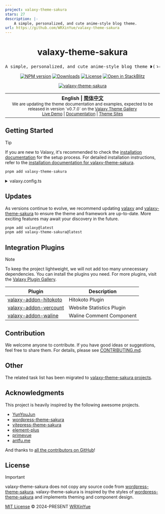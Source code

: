 ```yaml
---
project: valaxy-theme-sakura
stars: 27
description: |-
    A simple, personalized, and cute anime-style blog theme.
url: https://github.com/WRXinYue/valaxy-theme-sakura
---
```


<h1 align="center">valaxy-theme-sakura</h1>
<pre align="center">
A simple, personalized, and cute anime-style blog theme ❥(ゝω・✿ฺ)
</pre>

<p align="center">
  <a href="https://www.npmjs.com/package/valaxy-theme-sakura" rel="nofollow"><img src="https://img.shields.io/npm/v/valaxy-theme-sakura/latest.svg?style=flat&colorA=18181B&colorB=FF6F91" alt="NPM version"></a>
  <a href="https://www.npmjs.com/package/valaxy-theme-sakura"><img src="https://img.shields.io/npm/dm/valaxy-theme-sakura.svg?style=flat&colorA=18181B&colorB=FF6F91" alt="Downloads"></a>
  <a href="https://github.com/wrxinyue/valaxy-theme-sakura/tree/main/LICENSE"><img src="https://img.shields.io/github/license/wrxinyue/valaxy-theme-sakura.svg?style=flat&colorA=18181B&colorB=FF6F91" alt="License"></a>
  <a href="https://stackblitz.com/edit/stackblitz-starters-tqdtk7?file=README.md"><img src="https://img.shields.io/badge/Open in StackBlitz-_?logo=stackblitz&colorA=18181B&colorB=439CFF" alt="Open in StackBlitz"></a>
</p>

<p align="center">
<a href="https://sakura.wrxinyue.org" target="_blank">
<img src="https://valaxy-theme-sakura.s3.bitiful.net/demo%2F2025-01-05%20222200.png" alt="valaxy-theme-sakura" />
</a>
</p>

<div align="center">
<table>
<tbody>
<tr>
<td align="center">
  <img width="2000" height="0" alt="" aria-hidden="true"><br>
  <span><b>English | <a href="./README.zh-CN.md">简体中文</a></b></span><br>
  <sub>We are updating the theme documentation and examples, expected to be released in version `v0.7.0` on the <a href="https://valaxy.site/themes/gallery">Valaxy Theme Gallery</a></sub><br>
  <sub><a href="https://sakura.wrxinyue.org/">Live Demo</a>  | <a href="https://sakura.valaxy.site/">Documentation</a> | <a href="https://sakura.valaxy.site/examples/gallery">Theme Sites</a></sub><br>
  <img width="2000" height="0" alt="" aria-hidden="true">
</td>
</tr>
</tbody>
</table>
</div>

## Getting Started

> [!TIP]
> If you are new to Valaxy, it's recommended to check the [installation documentation](https://valaxy.site/guide/getting-started) for the setup process. For detailed installation instructions, refer to the [installation documentation for valaxy-theme-sakura](https://sakura.valaxy.site/guide/installation).

```bash
pnpm add valaxy-theme-sakura
```

<details>
<summary>valaxy.config.ts</summary><br>

For detailed configuration and explanations, see [Theme Configuration](https://sakura.valaxy.site/config/theme).

```ts
import { defineValaxyConfig } from 'valaxy'
import type { ThemeUserConfig } from 'valaxy-theme-sakura'

export default defineValaxyConfig<ThemeUserConfig>({
  theme: 'sakura',

  themeConfig: {
    ui: {
      primary: '#ff4e6a',
    },

    hero: {
      title: 'Hello, sakura',
      motto: 'You got to put the past behind you before you can move on.',
      urls: [
        'https://wrxinyue-images.s3.bitiful.net/wallpaper/Genshin Impact - Yae Miko (4) Cybust PC.mp4',
        'https://wrxinyue-images.s3.bitiful.net/pc-wallpaper/wallhaven-yxwy7k.jpg'
      ],
      style: 'filter-dot',
    },
  },
})
```

<br></details>

## Updates

As versions continue to evolve, we recommend updating [valaxy](https://github.com/YunYouJun/valaxy) and [valaxy-theme-sakura](https://github.com/WRXinYue/valaxy-theme-sakura) to ensure the theme and framework are up-to-date. More exciting features may await your discovery in the future.

```bash
pnpm add valaxy@latest
pnpm add valaxy-theme-sakura@latest
```

## Integration Plugins

> [!NOTE]
> To keep the project lightweight, we will not add too many unnecessary dependencies. You can install the plugins you need. For more plugins, visit the [Valaxy Plugin Gallery](https://valaxy.site/addons/gallery).

| Plugin                                                                                            | Description               |
| ------------------------------------------------------------------------------------------------- | ------------------------- |
| [valaxy-addon-hitokoto](https://github.com/valaxyjs/valaxy-addon-hitokoto)                        | Hitokoto Plugin           |
| [valaxy-addon-vercount](https://github.com/valaxyjs/valaxy-addon-vercount)                        | Website Statistics Plugin |
| [valaxy-addon-waline](https://github.com/YunYouJun/valaxy/tree/main/packages/valaxy-addon-waline) | Waline Comment Component  |

## Contribution

We welcome anyone to contribute. If you have good ideas or suggestions, feel free to share them. For details, please see [CONTRIBUTING.md](./CONTRIBUTING.md).

## Other

The related task list has been migrated to [valaxy-theme-sakura projects](https://github.com/WRXinYue/valaxy-theme-sakura/projects).

## Acknowledgments

This project is heavily inspired by the following awesome projects.

- [YunYouJun](https://valaxy.site/)
- [wordpress-theme-sakura](https://github.com/mashirozx/sakura)
- [vitepress-theme-sakura](https://github.com/flaribbit/vitepress-theme-sakura)
- [element-plus](https://github.com/element-plus/element-plus)
- [primevue](https://github.com/primefaces/primevue)
- [antfu.me](https://github.com/antfu/antfu.me)

And thanks to [all the contributors on GitHub](https://github.com/wrxinyue/valaxy-theme-sakura/graphs/contributors)!

## License

> [!IMPORTANT]
> valaxy-theme-sakura does not copy any source code from [wordpress-theme-sakura](https://github.com/mashirozx/sakura). valaxy-theme-sakura is inspired by the styles of [wordpress-theme-sakura](https://github.com/mashirozx/sakura) and implements theming and component design.

[MIT License](https://github.com/WRXinYue/valaxy-theme-sakura/blob/main/LICENSE) © 2024-PRESENT [WRXinYue](https://github.com/wrxinyue)

